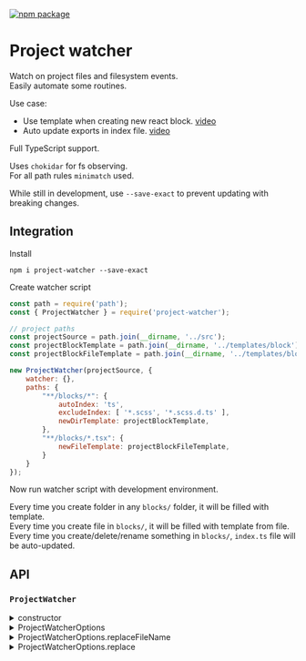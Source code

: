 [![npm package](https://img.shields.io/npm/v/project-watcher.svg?style=flat-square)](https://www.npmjs.org/package/project-watcher)

# Project watcher

Watch on project files and filesystem events.  
Easily automate some routines.

Use case:
* Use template when creating new react block. [video](https://www.youtube.com/watch?v=0rPhA59vyoI)
* Auto update exports in index file. [video](https://www.youtube.com/watch?v=JYQUEFFQoII)

Full TypeScript support.

Uses `chokidar` for fs observing.  
For all path rules `minimatch` used.

While still in development, use `--save-exact` to prevent updating with breaking changes.

## Integration

Install

```
npm i project-watcher --save-exact
```

Create watcher script

```js
const path = require('path');
const { ProjectWatcher } = require('project-watcher');

// project paths
const projectSource = path.join(__dirname, '../src');
const projectBlockTemplate = path.join(__dirname, '../templates/block');
const projectBlockFileTemplate = path.join(__dirname, '../templates/block.tsx');

new ProjectWatcher(projectSource, {
    watcher: {},
    paths: {
        "**/blocks/*": {
            autoIndex: 'ts',
            excludeIndex: [ '*.scss', '*.scss.d.ts' ],
            newDirTemplate: projectBlockTemplate,
        },
        "**/blocks/*.tsx": {
            newFileTemplate: projectBlockFileTemplate,
        }
    }
});
```

Now run watcher script with development environment.

Every time you create folder in any `blocks/` folder, it will be filled with template.  
Every time you create file in `blocks/`, it will be filled with template from file.  
Every time you create/delete/rename something in `blocks/`, `index.ts` file will be auto-updated.

## API

### `ProjectWatcher`


<details>
<summary>
constructor
</summary>

```ts
constructor(rootPath: string | string[], opts: ProjectWatcherOptions, logger: ILogger = DefaultLogger.instance);
```

* `rootPath` - Path or paths to project's root directories that will be watched.
* `opts` - Configuration (see below).
* `logger` - ILogger instance that will be used for all log messages.

</details>

<details>
<summary>
ProjectWatcherOptions
</summary>

```ts
type ProjectWatcherOptions = {
    watcher?: WatcherOptions,
    paths: { [pathRule: string]: ProjectWatcherPathOptions },
}
```

* `watcher` - Chokidar watch options (`chokidar.WatchOptions`).
* `paths` - Map of paths & it's processing options.

`ProjectWatcherOptions` is

```ts
type ProjectWatcherOptions = {

    // FileSystem events custom handlers

    newDir?: (path: string) => any,
    newFile?: (path: string) => any,
    renameFile?: (oldPath: string, newPath: string) => any,
    renameDir?: (oldPath: string, newPath: string) => any,
    removeDir?: (path: string) => any,
    removeFile?: (path: string) => any,
    changeFile?: (path: string) => any,

    // Automation

    break?: boolean,
    breakCustomEvents?: boolean,
    autoIndex?: boolean|'js'|'ts',
    dontCreateIndex?: boolean,
    excludeIndex?: string[],
    newDirTemplate?: string,
    newFileTemplate?: string,
    replace?: ReplacementMap,
    replaceFileName?: ReplacementMap,
}
```

You can observe any of filesystem events.  
Callbacks are async and if you return `Promise` from it, project-watcher will wait until promise will be resolved.

* `break` - Will stop event propogation for other similar paths (doesnt effect custom handlers).
* `breakCustomEvents` - Will stop event propogation for custom handlers.
* `autoIndex` - Auto update exports in index files. Use `js` or `ts` to specify index's extension. (`ts` by default).
* `dontCreateIndex` - If `autoIndex=true` dont create index file if it is not exists.
* `excludeIndex` - Excludes some paths or file names from indexing in `autoIndex`.
* `newDirTemplate` - Path to directory with template code. If new dir is created on matched path, it will be populated with this template. Use `replace` & `replaceFileName` to tweak this template.
* `newFileTemplate` - Path to file with template code. If new dir is created on matched path, it will be populated with this template. Use `replace` & `replaceFileName` to tweak this template.
* `replace` - Replace text in templates (see more info below).
* `replaceFileName` - Rename files of directory template (see more info below).

</details>


<details>
<summary>
ProjectWatcherOptions.replaceFileName
</summary>

Replacement map for template's files.  
Applied before `ProjectWatcherOptions.replace`.

```ts
type ReplacementMap = {
    [from: string]: 
        string|
        ((info: {
            // full path to dst file name
            // eg '/c/project/a.ts'
            filePath: string,

            // file's base name (without path & extension)
            // eg 'a'
            fileName: string,

            // file's extension
            // eg '.ts'
            fileExt: string,

            // path to dst file
            // eg '/c/project'
            targetDirName: string
        }) => string)
}
```

'from' is matching filenames in templates directory (when populating new directory with template code).

#### Example

When creating dir like 'blocks/myBlock'  
And template file copied from 'template/NAME.js'  

with:
```ts
replaceFileName: {
    NAME: ({ targetDirName }) => `${targetDirName}.js`,
}
```

File will be copied as 'blocks/myBlock/myBlock.js'

</details>

<details>
<summary>
ProjectWatcherOptions.replace
</summary>

Replacement map to text in templates.  
Applied after `ProjectWatcherOptions.replaceFileName`.

```ts
type ReplacementMap = {
    [from: string]: 
        string|
        ((info: {
            // full path to dst file name
            // eg '/c/project/a.ts'
            filePath: string,

            // file's base name (without path & extension)
            // eg 'a'
            fileName: string,

            // file's extension
            // eg '.ts'
            fileExt: string,

            // path to dst file
            // eg '/c/project'
            targetDirName: string
        }) => string)
}
```

When from is matched, replaces to string or 'transformer' func.

!! `replace` used after `replaceFileName`, so filePath & fileName may be transformed. !!


#### Example

```ts
new ProjectWatcher(projectSource, {
    watcher: {},
    paths: {
        "**/blocks/*": {
            autoIndex: 'ts',
            excludeIndex: [ '*.scss', '*.scss.d.ts' ],
            newDirTemplate: projectBlockTemplate,
            replace: {
                'COMPONENT_NAME': ({ targetDirName }) => path.basename(targetDirName),
            },
        },
        "**/blocks/*.tsx": {
            newFileTemplate: projectBlockFileTemplate,
            replace: {
                'COMPONENT_NAME': ({ fileName }) => fileName,
            },
        }
    }
});
```

Now when you create new `.tsx` file or new directory in `blocks`,  
Exports will be auto-updated, and in all file `COMPONENT_NAME` will be replaced to file name or directory name.


</details>